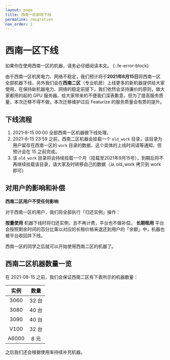 ```yaml
---
layout: page
title: 西南一区即将下线
permalink: /migration
nav_order: 1
---
```


# 西南一区下线

如果你在使用西南一区的机器，请务必仔细阅读本文。
{:.fe-error-block}

由于西南一区机房电力、网络不稳定，我们预计将于**2021年8月15日**将西南一区全部机器下线，另外我们会在**西南二区**（专业机房）上线更多的新机器提供给大家使用，在保持新机器电力、网络的稳定前提下，我们依然会坚持廉价的原则，做大家都用的起的 GPU 服务器。给大家带来的不便我们深表歉意，但为了提高服务质量，本次迁移不得不做，本次迁移维护过后 Featurize 的服务质量会有质的提升。

## 下线流程

1. 2021-8-15 00:00 全部西南一区机器做下线处理。
2. 2021-8-15 23:59 之前，西南二区机器会挂载一个 `old_work` 目录，该目录为用户留存在西南一区的 `work` 目录的数据，这个具体的上线时间请等通知，但预计会在 15 之前完成。
3. 该 `old_work` 目录将会持续挂载一个月（挂载至2021年9月15号），到期后将不再继续挂载该目录，请大家及时转移自己的数据（从 old_work 拷贝到 work 即可）

## 对用户的影响和补偿

**西南二区用户不受任何影响**

对于西南一区的用户，我们将全部执行「归还实例」操作：

**按量使用** 机器下线时将归还实例，且不再计费，平台也不做补偿。
**长期租用** 平台会按照剩余时间的百分比乘以对应的长租价格来退还到用户的「余额」中，机器也被平台收回并下线。

西南一区的同学之后就可以开始使用西南二区的机器了。

## 西南二区机器数量一览

在 2021-08-15 之前，我们会保证西南二区有下表所示的机器数量：

|   实例        | 数量  |
|:-------------:|:------------------:|
|    3060         |  32 台  |
|    3080         |  40 台  |
|    3090         |  40 台  |
|    V100         |  32 台  |
|    A6000         |  8 元  |

之后我们还会根据使用率持续补充机器。
